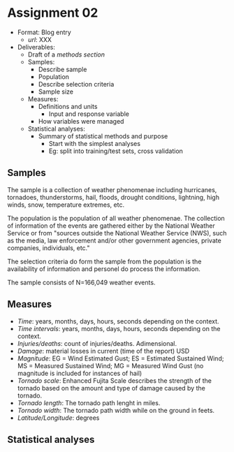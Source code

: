 # Assignment 02

* Format: Blog entry
    * *url*: XXX
* Deliverables:
    * Draft of a *methods section*
    * Samples:
        * Describe sample
        * Population
        * Describe selection criteria
        * Sample size
    * Measures:
        * Definitions and units
            * Input and response variable
        * How variables were managed
    * Statistical analyses:
        * Summary of statistical methods and purpose
            * Start with the simplest analyses
            * Eg: split into training/test sets, cross validation

## Samples

The sample is a collection of weather phenomenae including hurricanes,
tornadoes, thunderstorms, hail, floods, drought conditions, lightning, high
winds, snow, temperature extremes, etc.

The population is the population of all weather phenomenae. The collection of
information of the events are gathered either by the National Weather Service
or from "sources outside the National Weather Service (NWS), such as the media,
law enforcement and/or other government agencies, private companies,
individuals, etc."

The selection criteria do form the sample from the population is the
availability of information and personel do process the information.

The sample consists of N=166,049 weather events.

## Measures

* *Time*: years, months, days, hours, seconds depending on the context.
* *Time intervals*: years, months, days, hours, seconds depending on the context.
* *Injuries/deaths*: count of injuries/deaths. Adimensional.
* *Damage*: material losses in current (time of the report) USD
* *Magnitude*: EG = Wind Estimated Gust; ES = Estimated Sustained Wind; MS
  = Measured Sustained Wind; MG = Measured Wind Gust (no magnitude is included
  for instances of hail)
* *Tornado scale*: Enhanced Fujita Scale describes the strength of the tornado
  based on the amount and type of damage caused by the tornado.
* *Tornado length*: The tornado path lenght in miles.
* *Tornado width*: The tornado path width while on the ground in feets.
* *Latitude/Longitude*: degrees

## Statistical analyses
